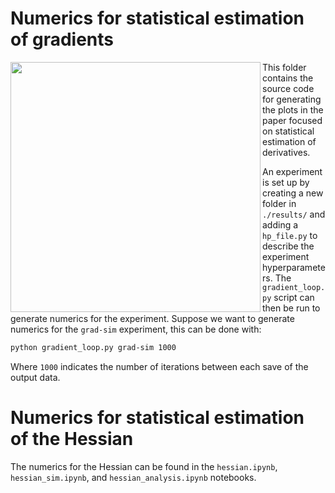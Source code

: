 # Numerics for statistical estimation of gradients

<img align="left" src="https://github.com/XanaduAI/derivatives-of-variational-circuits/blob/master/gradients/results/grad-sim/fd-vs-ps-simulator.png" width=400px>

This folder contains the source code for generating the plots in the paper focused on statistical
estimation of derivatives.

An experiment is set up by creating a new folder in ``./results/`` and adding a ``hp_file.py`` to
describe the experiment hyperparameters. The ``gradient_loop.py`` script can then be run to
generate numerics for the experiment. Suppose we want to generate numerics for the ``grad-sim``
experiment, this can be done with:

```bash
python gradient_loop.py grad-sim 1000
```

Where ``1000`` indicates the number of iterations between each save of the output data.

# Numerics for statistical estimation of the Hessian

The numerics for the Hessian can be found in the ``hessian.ipynb``, ``hessian_sim.ipynb``, and
``hessian_analysis.ipynb`` notebooks.
